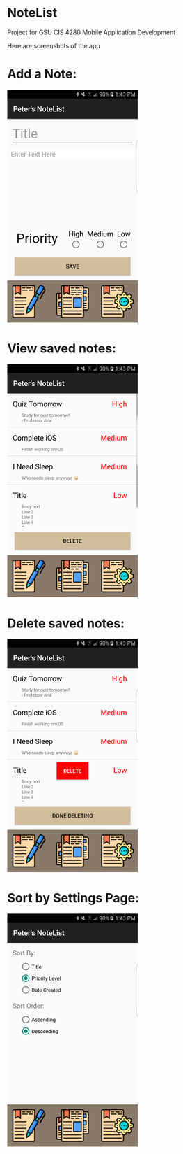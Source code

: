 # NoteList
Project for GSU CIS 4280 Mobile Application Development

Here are screenshots of the app


# Add a Note:
<img src="images/Add_Note.png" width = 300>

# View saved notes:
<img src="images/View_List.png" width = 300>

# Delete saved notes:
<img src="images/Delete_Feature.png" width = 300>

# Sort by Settings Page:
<img src="images/Settings_Page.png" width = 300>
